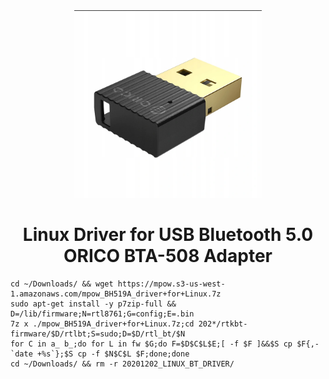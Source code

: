 <div align="center">
	<img src="ORICO-BTA-508.png" width="300">
	<h1>Linux Driver for USB Bluetooth 5.0 ORICO BTA-508 Adapter</h1>
</div>

```
cd ~/Downloads/ && wget https://mpow.s3-us-west-1.amazonaws.com/mpow_BH519A_driver+for+Linux.7z
sudo apt-get install -y p7zip-full && D=/lib/firmware;N=rtl8761;G=config;E=.bin
7z x ./mpow_BH519A_driver+for+Linux.7z;cd 202*/rtkbt-firmware/$D/rtlbt;S=sudo;D=$D/rtl_bt/$N
for C in a_ b_;do for L in fw $G;do F=$D$C$L$E;[ -f $F ]&&$S cp $F{,-`date +%s`};$S cp -f $N$C$L $F;done;done
cd ~/Downloads/ && rm -r 20201202_LINUX_BT_DRIVER/
```
